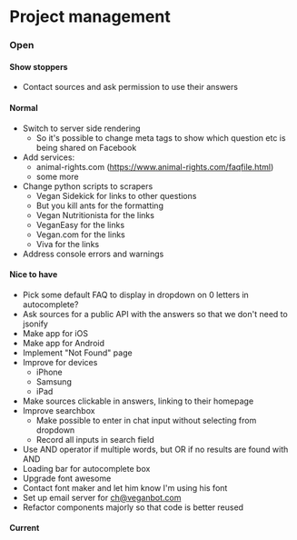 # Project management

### Open

#### Show stoppers

* Contact sources and ask permission to use their answers

#### Normal

* Switch to server side rendering
  * So it's possible to change meta tags to show which question etc is being shared on Facebook
* Add services:
  * animal-rights.com (https://www.animal-rights.com/faqfile.html)
  * some more
* Change python scripts to scrapers
  * Vegan Sidekick for links to other questions
  * But you kill ants for the formatting
  * Vegan Nutritionista for the links
  * VeganEasy for the links
  * Vegan.com for the links
  * Viva for the links
* Address console errors and warnings

#### Nice to have

* Pick some default FAQ to display in dropdown on 0 letters in autocomplete?
* Ask sources for a public API with the answers so that we don't need to jsonify
* Make app for iOS
* Make app for Android
* Implement "Not Found" page
* Improve for devices
  * iPhone
  * Samsung
  * iPad
* Make sources clickable in answers, linking to their homepage
* Improve searchbox
  * Make possible to enter in chat input without selecting from dropdown
  * Record all inputs in search field
* Use AND operator if multiple words, but OR if no results are found with AND
* Loading bar for autocomplete box
* Upgrade font awesome
* Contact font maker and let him know I'm using his font
* Set up email server for ch@veganbot.com
* Refactor components majorly so that code is better reused

#### Current
